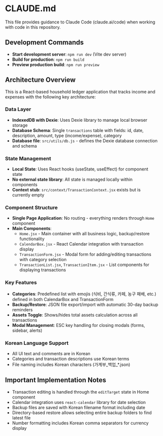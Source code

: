 # CLAUDE.md

This file provides guidance to Claude Code (claude.ai/code) when working with code in this repository.

## Development Commands

- **Start development server**: `npm run dev` (Vite dev server)
- **Build for production**: `npm run build`
- **Preview production build**: `npm run preview`

## Architecture Overview

This is a React-based household ledger application that tracks income and expenses with the following key architecture:

### Data Layer
- **IndexedDB with Dexie**: Uses Dexie library to manage local browser storage
- **Database Schema**: Single `transactions` table with fields: id, date, description, amount, type (income/expense), category
- **Database file**: `src/utils/db.js` - defines the Dexie database connection and schema

### State Management
- **Local State**: Uses React hooks (useState, useEffect) for component state
- **No external state library**: All state is managed locally within components
- **Context stub**: `src/context/TransactionContext.jsx` exists but is currently empty

### Component Structure
- **Single Page Application**: No routing - everything renders through `Home` component
- **Main Components**:
  - `Home.jsx` - Main container with all business logic, backup/restore functionality
  - `CalendarBox.jsx` - React Calendar integration with transaction display
  - `TransactionForm.jsx` - Modal form for adding/editing transactions with category selection
  - `TransactionList.jsx`, `TransactionItem.jsx` - List components for displaying transactions

### Key Features
- **Categories**: Predefined list with emojis (식비, 간식류, 카페, 농구 패배, etc.) defined in both CalendarBox and TransactionForm
- **Backup/Restore**: JSON file export/import with automatic 30-day backup reminders
- **Assets Toggle**: Shows/hides total assets calculation across all transactions
- **Modal Management**: ESC key handling for closing modals (forms, sidebar, alerts)

### Korean Language Support
- All UI text and comments are in Korean
- Categories and transaction descriptions use Korean terms
- File naming includes Korean characters (가계부_백업_*.json)

## Important Implementation Notes

- Transaction editing is handled through the `editTarget` state in Home component
- Calendar integration uses `react-calendar` library for date selection
- Backup files are saved with Korean filename format including date
- Directory-based restore allows selecting entire backup folders to find latest file
- Number formatting includes Korean comma separators for currency display